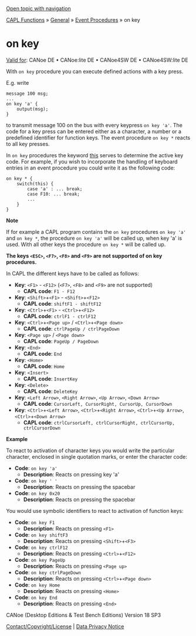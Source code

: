 [Open topic with navigation](../../../../../CANoeDEFamily.htm#Topics/CAPLFunctions/Other/EventProcedures/CAPLfunctionOnKey.md)

[CAPL Functions](../../CAPLfunctions.md) » [General](../CAPLGeneralStartPage.md) » [Event Procedures](../CAPLfunctionsEventProceduresOverview.md) » on key

# on key

[Valid for](../../../Shared/FeatureAvailability.md): CANoe DE • CANoe:lite DE • CANoe4SW DE • CANoe4SW:lite DE

With `on key` procedure you can execute defined actions with a key press.

E.g. write

```
message 100 msg;
...
on key 'a' {
    output(msg);
}
```

to transmit message 100 on the bus with every keypress `on key 'a'`. The code for a key press can be entered either as a character, a number or a predefined identifier for function keys. The event procedure `on key *` reacts to all key presses.

In `on key` procedures the keyword [this](CAPLfunctionKeywordThis.md) serves to determine the active key code. For example, if you wish to incorporate the handling of keyboard entries in an event procedure you could write it as the following code:

```
on key * {
    switch(this) {
        case 'a' : ... break;
        case F10: ... break;
        ...
    }
}
```

**Note**

If for example a CAPL program contains the `on key` procedures `on key 'a'` and `on key *`, the procedure `on key 'a'` will be called up, when key 'a' is used. With all other keys the procedure `on key *` will be called up.

**The keys `<ESC>`, `<F7>`, `<F8>` and `<F9>` are not supported of on key procedures.**

In CAPL the different keys have to be called as follows:

- **Key**: `<F1>` - `<F12>` (`<F7>`, `<F8>` and `<F9>` are not supported)
  - **CAPL code**: `F1 - F12`
- **Key**: `<Shift>`+`<F1>` - `<Shift>`+`<F12>`
  - **CAPL code**: `shiftF1 - shiftF12`
- **Key**: `<Ctrl>`+`<F1>` - `<Ctrl>`+`<F12>`
  - **CAPL code**: `ctrlF1 - ctrlF12`
- **Key**: `<Ctrl>`+`<Page up>` / `<Ctrl>`+`<Page down>`
  - **CAPL code**: `ctrlPageUp / ctrlPageDown`
- **Key**: `<Page up>` / `<Page down>`
  - **CAPL code**: `PageUp / PageDown`
- **Key**: `<End>`
  - **CAPL code**: `End`
- **Key**: `<Home>`
  - **CAPL code**: `Home`
- **Key**: `<Insert>`
  - **CAPL code**: `InsertKey`
- **Key**: `<Delete>`
  - **CAPL code**: `DeleteKey`
- **Key**: `<Left Arrow>`, `<Right Arrow>`, `<Up Arrow>`, `<Down Arrow>`
  - **CAPL code**: `CursorLeft, CursorRight, CursorUp, CursorDown`
- **Key**: `<Ctrl>`+`<Left Arrow>`, `<Ctrl>`+`<Right Arrow>`, `<Ctrl>`+`<Up Arrow>`, `<Ctrl>`+`<Down Arrow>`
  - **CAPL code**: `ctrlCursorLeft, ctrlCursorRight, ctrlCursorUp, ctrlCursorDown`

**Example**

To react to activation of character keys you would write the particular character, enclosed in single quotation marks, or enter the character code:

- **Code**: `on key 'a'`
  - **Description**: Reacts on pressing key 'a'
- **Code**: `on key ' '`
  - **Description**: Reacts on pressing the spacebar
- **Code**: `on key 0x20`
  - **Description**: Reacts on pressing the spacebar

You would use symbolic identifiers to react to activation of function keys:

- **Code**: `on key F1`
  - **Description**: Reacts on pressing `<F1>`
- **Code**: `on key shiftF3`
  - **Description**: Reacts on pressing `<Shift>`+`<F3>`
- **Code**: `on key ctrlF12`
  - **Description**: Reacts on pressing `<Ctrl>`+`<F12>`
- **Code**: `on key PageUp`
  - **Description**: Reacts on pressing `<Page up>`
- **Code**: `on key ctrlPageDown`
  - **Description**: Reacts on pressing `<Ctrl>`+`<Page down>`
- **Code**: `on key Home`
  - **Description**: Reacts on pressing `<Home>`
- **Code**: `on key End`
  - **Description**: Reacts on pressing `<End>`

CANoe (Desktop Editions & Test Bench Editions) Version 18 SP3

[Contact/Copyright/License](../../../Shared/ContactCopyrightLicense.md) | [Data Privacy Notice](https://www.vector.com/int/en/company/get-info/privacy-policy/)

